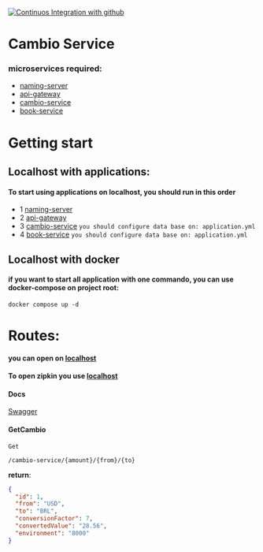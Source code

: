 [![Continuos Integration with github](https://github.com/MatheusVict/cambio-service/actions/workflows/docker-publish.yml/badge.svg)](https://github.com/MatheusVict/cambio-service/actions/workflows/docker-publish.yml)

# Cambio Service

### microservices required:

- [naming-server](https://github.com/MatheusVict/naming-server)
- [api-gateway](https://github.com/MatheusVict/Erudio-API-Gateway)
- [cambio-service](https://github.com/MatheusVict/cambio-service)
- [book-service](https://github.com/MatheusVict/book-service)

# Getting start

## Localhost with applications:

#### To start using applications on localhost, you should run in this order

- 1 [naming-server](https://github.com/MatheusVict/naming-server)
- 2 [api-gateway](https://github.com/MatheusVict/Erudio-API-Gateway)
- 3 [cambio-service](https://github.com/MatheusVict/cambio-service) ```you should configure data base on: application.yml``` 
- 4 [book-service](https://github.com/MatheusVict/book-service) ```you should configure data base on: application.yml``` 

## Localhost with docker

#### if you want to start all application with one commando, you can use docker-compose on project root:

```
docker compose up -d
```

# Routes:

#### you can open on [localhost](htpp://localhost:8000)
#### To open zipkin you use [localhost](http://localhost:9411)

#### Docs
[Swagger](http://localhost:8000/swagger-ui/index.html#/)

#### GetCambio

```Get```

```/cambio-service/{amount}/{from}/{to}```

**return**:

```json
{
  "id": 1,
  "from": "USD",
  "to": "BRL",
  "conversionFactor": 7,
  "convertedValue": "28.56",
  "environment": "8000"
}
```

